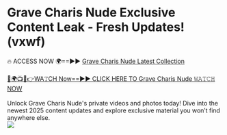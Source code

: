 # Grave Charis Nude Exclusive Content Leak - Fresh Updates! (vxwf)

🔥 ACCESS NOW 🌍==►► <a href="https://tinyurl.com/2mz8nhtm" rel="nofollow">Grave Charis Nude Latest Collection</a>
<br><br>
[🔴🌍📺📱👉WA𝚃CH Now==►► CLICK HERE TO Grave Charis Nude 𝚆𝙰𝚃𝙲𝙷 NOW](https://tinyurl.com/2mz8nhtm)
<br><br>
Unlock Grave Charis Nude's private videos and photos today! Dive into the newest 2025 content updates and explore exclusive material you won’t find anywhere else.
<br>
<a href="https://tinyurl.com/2mz8nhtm" rel="nofollow" data-target="animated-image.originalLink"><img src="https://camo.githubusercontent.com/8a4f000d20f83aca3bf7ec5f350d767afa0574a8a352519fd8cfa583a6f93a33/68747470733a2f2f692e696d6775722e636f6d2f644a486b345a712e676966" data-canonical-src="https://i.imgur.com/dJHk4Zq.gif" style="max-width: 100%; display: inline-block;" data-target="animated-image.originalImage"></a>
<br>
